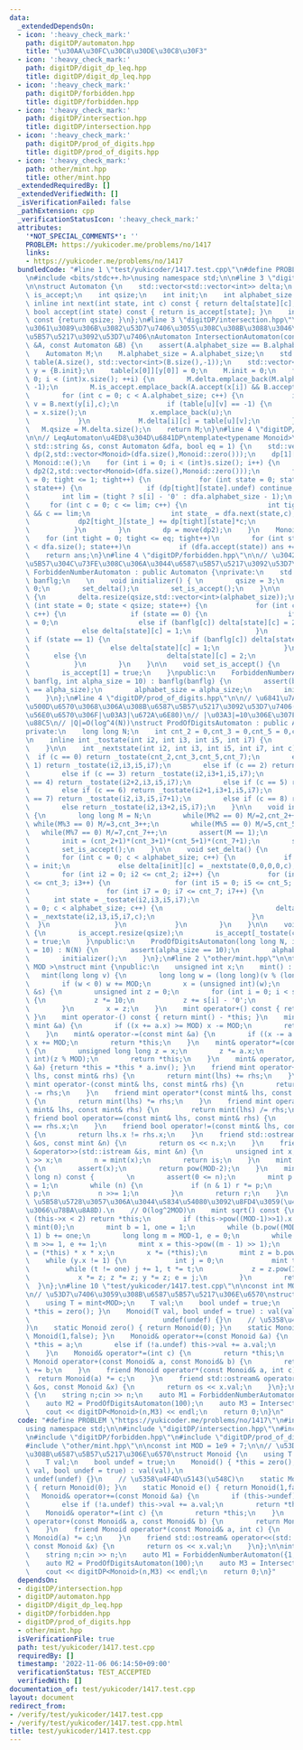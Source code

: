 ```yaml
---
data:
  _extendedDependsOn:
  - icon: ':heavy_check_mark:'
    path: digitDP/automaton.hpp
    title: "\u30AA\u30FC\u30C8\u30DE\u30C8\u30F3"
  - icon: ':heavy_check_mark:'
    path: digitDP/digit_dp_leq.hpp
    title: digitDP/digit_dp_leq.hpp
  - icon: ':heavy_check_mark:'
    path: digitDP/forbidden.hpp
    title: digitDP/forbidden.hpp
  - icon: ':heavy_check_mark:'
    path: digitDP/intersection.hpp
    title: digitDP/intersection.hpp
  - icon: ':heavy_check_mark:'
    path: digitDP/prod_of_digits.hpp
    title: digitDP/prod_of_digits.hpp
  - icon: ':heavy_check_mark:'
    path: other/mint.hpp
    title: other/mint.hpp
  _extendedRequiredBy: []
  _extendedVerifiedWith: []
  _isVerificationFailed: false
  _pathExtension: cpp
  _verificationStatusIcon: ':heavy_check_mark:'
  attributes:
    '*NOT_SPECIAL_COMMENTS*': ''
    PROBLEM: https://yukicoder.me/problems/no/1417
    links:
    - https://yukicoder.me/problems/no/1417
  bundledCode: "#line 1 \"test/yukicoder/1417.test.cpp\"\n#define PROBLEM \"https://yukicoder.me/problems/no/1417\"\
    \n#include <bits/stdc++.h>\nusing namespace std;\n\n#line 3 \"digitDP/automaton.hpp\"\
    \n\nstruct Automaton {\n    std::vector<std::vector<int>> delta;\n    std::vector<bool>\
    \ is_accept;\n    int qsize;\n    int init;\n    int alphabet_size = 10;\n   \
    \ inline int next(int state, int c) const { return delta[state][c]; }\n    inline\
    \ bool accept(int state) const { return is_accept[state]; }\n    inline int size()\
    \ const {return qsize; }\n};\n#line 3 \"digitDP/intersection.hpp\"\n\n// \u3069\
    \u3061\u3089\u306B\u3082\u53D7\u7406\u3055\u308C\u308B\u3088\u3046\u306A\u6587\
    \u5B57\u5217\u3092\u53D7\u7406\nAutomaton IntersectionAutomaton(const Automaton\
    \ &A, const Automaton &B) {\n    assert(A.alphabet_size == B.alphabet_size);\n\
    \    Automaton M;\n    M.alphabet_size = A.alphabet_size;\n    std::vector<std::vector<int>>\
    \ table(A.size(), std::vector<int>(B.size(),-1));\n    std::vector<int> x = {A.init},\
    \ y = {B.init};\n    table[x[0]][y[0]] = 0;\n    M.init = 0;\n    for (int i =\
    \ 0; i < (int)x.size(); ++i) {\n        M.delta.emplace_back(M.alphabet_size,\
    \ -1);\n        M.is_accept.emplace_back(A.accept(x[i]) && B.accept(y[i]));\n\
    \        for (int c = 0; c < A.alphabet_size; c++) {\n            int u = A.next(x[i],c),\
    \ v = B.next(y[i],c);\n            if (table[u][v] == -1) {\n                table[u][v]\
    \ = x.size();\n                x.emplace_back(u);\n                y.emplace_back(v);\n\
    \            }\n            M.delta[i][c] = table[u][v];\n        }\n    }\n \
    \   M.qsize = M.delta.size();\n    return M;\n}\n#line 4 \"digitDP/digit_dp_leq.hpp\"\
    \n\n// LeqAutomaton\u4ED8\u304D\u6841DP\ntemplate<typename Monoid>\nMonoid digitDP(const\
    \ std::string &s, const Automaton &dfa, bool eq = 1) {\n    std::vector<std::vector<Monoid>>\
    \ dp(2,std::vector<Monoid>(dfa.size(),Monoid::zero()));\n    dp[1][dfa.init] =\
    \ Monoid::e();\n    for (int i = 0; i < (int)s.size(); i++) {\n        std::vector<std::vector<Monoid>>\
    \ dp2(2,std::vector<Monoid>(dfa.size(),Monoid::zero()));\n        for (int tight\
    \ = 0; tight <= 1; tight++) {\n            for (int state = 0; state < dfa.size();\
    \ state++) {\n                if (dp[tight][state].undef) continue;\n        \
    \        int lim = (tight ? s[i] - '0' : dfa.alphabet_size - 1);\n           \
    \     for (int c = 0; c <= lim; c++) {\n                    int tight_ = tight\
    \ && c == lim;\n                    int state_ = dfa.next(state,c);\n        \
    \            dp2[tight_][state_] += dp[tight][state]*c;\n                }\n \
    \           }\n        }\n        dp = move(dp2);\n    }\n    Monoid ans = Monoid::zero();\n\
    \    for (int tight = 0; tight <= eq; tight++)\n        for (int state = 0; state\
    \ < dfa.size(); state++)\n            if (dfa.accept(state)) ans += dp[tight][state];\n\
    \    return ans;\n}\n#line 4 \"digitDP/forbidden.hpp\"\n\n// \u3042\u308B\u6587\
    \u5B57\u304C\u73FE\u308C\u306A\u3044\u6587\u5B57\u5217\u3092\u53D7\u7406\nstruct\
    \ ForbiddenNumberAutomaton : public Automaton {\nprivate:\n    std::vector<bool>\
    \ banflg;\n    \n    void initializer() { \n        qsize = 3;\n        init =\
    \ 0;\n        set_delta();\n        set_is_accept();\n    }\n\n    void set_delta()\
    \ {\n        delta.resize(qsize,std::vector<int>(alphabet_size));\n        for\
    \ (int state = 0; state < qsize; state++) {\n            for (int c = 0; c < alphabet_size;\
    \ c++) {\n                if (state == 0) {\n                    if (c == 0) delta[state][c]\
    \ = 0;\n                    else if (banflg[c]) delta[state][c] = 2;\n       \
    \             else delta[state][c] = 1;\n                }\n                else\
    \ if (state == 1) {\n                    if (banflg[c]) delta[state][c] = 2;\n\
    \                    else delta[state][c] = 1;\n                }\n          \
    \      else {\n                    delta[state][c] = 2;\n                }\n \
    \           }\n        }\n    }\n\n    void set_is_accept() {\n        is_accept.resize(qsize,false);\n\
    \        is_accept[1] = true;\n    }\npublic:\n    ForbiddenNumberAutomaton(std::vector<bool>\
    \ banflg, int alpha_size = 10) : banflg(banflg) {\n        assert(banflg.size()\
    \ == alpha_size);\n        alphabet_size = alpha_size;\n        initializer();\n\
    \    }\n};\n#line 4 \"digitDP/prod_of_digits.hpp\"\n\n// \u6841\u7A4D\u304CN\u306E\
    \u500D\u6570\u3068\u306A\u308B\u6587\u5B57\u5217\u3092\u53D7\u7406(N\u306E\u7D20\
    \u56E0\u6570\u306F|\u03A3|\u672A\u6E80)\n// |\u03A3|=10\u306E\u307F\u306E\u5B9F\
    \u88C5\n// |Q|=O(log^4(N))\nstruct ProdOfDigitsAutomaton : public Automaton {\n\
    private:\n    long long N;\n    int cnt_2 = 0,cnt_3 = 0,cnt_5 = 0,cnt_7 = 0;\n\
    \n    inline int _tostate(int i2, int i3, int i5, int i7) {\n        return std::min(i2,cnt_2)+(std::min(i3,cnt_3)+(std::min(i5,cnt_5)+std::min(i7,cnt_7)*(cnt_5+1))*(cnt_3+1))*(cnt_2+1);\n\
    \    }\n\n    int _nextstate(int i2, int i3, int i5, int i7, int c) {\n      \
    \  if (c == 0) return _tostate(cnt_2,cnt_3,cnt_5,cnt_7);\n        else if (c ==\
    \ 1) return _tostate(i2,i3,i5,i7);\n        else if (c == 2) return _tostate(i2+1,i3,i5,i7);\n\
    \        else if (c == 3) return _tostate(i2,i3+1,i5,i7);\n        else if (c\
    \ == 4) return _tostate(i2+2,i3,i5,i7);\n        else if (c == 5) return _tostate(i2,i3,i5+1,i7);\n\
    \        else if (c == 6) return _tostate(i2+1,i3+1,i5,i7);\n        else if (c\
    \ == 7) return _tostate(i2,i3,i5,i7+1);\n        else if (c == 8) return _tostate(i2+3,i3,i5,i7);\n\
    \        else return _tostate(i2,i3+2,i5,i7);\n    }\n\n    void initializer()\
    \ {\n        long long M = N;\n        while(M%2 == 0) M/=2,cnt_2++;\n       \
    \ while(M%3 == 0) M/=3,cnt_3++;\n        while(M%5 == 0) M/=5,cnt_5++;\n     \
    \   while(M%7 == 0) M/=7,cnt_7++;\n        assert(M == 1);\n        qsize = (cnt_2+1)*(cnt_3+1)*(cnt_5+1)*(cnt_7+1)+1;\n\
    \        init = (cnt_2+1)*(cnt_3+1)*(cnt_5+1)*(cnt_7+1);\n        set_delta();\n\
    \        set_is_accept();\n    }\n\n    void set_delta() {\n        delta.resize(qsize,std::vector<int>(alphabet_size));\n\
    \        for (int c = 0; c < alphabet_size; c++) {\n            if (c == 0) delta[init][c]\
    \ = init;\n            else delta[init][c] = _nextstate(0,0,0,0,c);\n        }\n\
    \        for (int i2 = 0; i2 <= cnt_2; i2++) {\n            for (int i3 = 0; i3\
    \ <= cnt_3; i3++) {\n                for (int i5 = 0; i5 <= cnt_5; i5++) {\n \
    \                   for (int i7 = 0; i7 <= cnt_7; i7++) {\n                  \
    \      int state = _tostate(i2,i3,i5,i7);\n                        for (int c\
    \ = 0; c < alphabet_size; c++) {\n                            delta[state][c]\
    \ = _nextstate(i2,i3,i5,i7,c);\n                        }\n                  \
    \  }\n                }\n            }\n        }\n    }\n\n    void set_is_accept()\
    \ {\n        is_accept.resize(qsize);\n        is_accept[_tostate(cnt_2,cnt_3,cnt_5,cnt_7)]\
    \ = true;\n    }\npublic:\n    ProdOfDigitsAutomaton(long long N, int alpha_size\
    \ = 10) : N(N) {\n        assert(alpha_size == 10);\n        alphabet_size = alpha_size;\n\
    \        initializer();\n    }\n};\n#line 2 \"other/mint.hpp\"\n\ntemplate< int\
    \ MOD >\nstruct mint {\npublic:\n    unsigned int x;\n    mint() : x(0) {}\n \
    \   mint(long long v) {\n        long long w = (long long)(v % (long long)(MOD));\n\
    \        if (w < 0) w += MOD;\n        x = (unsigned int)(w);\n    }\n    mint(std::string\
    \ &s) {\n        unsigned int z = 0;\n        for (int i = 0; i < s.size(); i++)\
    \ {\n            z *= 10;\n            z += s[i] - '0';\n            z %= MOD;\n\
    \        }\n        x = z;\n    }\n    mint operator+() const { return *this;\
    \ }\n    mint operator-() const { return mint() - *this; }\n    mint& operator+=(const\
    \ mint &a) {\n        if ((x += a.x) >= MOD) x -= MOD;\n        return *this;\n\
    \    }\n    mint& operator-=(const mint &a) {\n        if ((x -= a.x) >= MOD)\
    \ x += MOD;\n        return *this;\n    }\n    mint& operator*=(const mint &a)\
    \ {\n        unsigned long long z = x;\n        z *= a.x;\n        x = (unsigned\
    \ int)(z % MOD);\n        return *this;\n    }\n    mint& operator/=(const mint\
    \ &a) {return *this = *this * a.inv(); }\n    friend mint operator+(const mint&\
    \ lhs, const mint& rhs) {\n        return mint(lhs) += rhs;\n    }\n    friend\
    \ mint operator-(const mint& lhs, const mint& rhs) {\n        return mint(lhs)\
    \ -= rhs;\n    }\n    friend mint operator*(const mint& lhs, const mint& rhs)\
    \ {\n        return mint(lhs) *= rhs;\n    }\n    friend mint operator/(const\
    \ mint& lhs, const mint& rhs) {\n        return mint(lhs) /= rhs;\n    }\n   \
    \ friend bool operator==(const mint& lhs, const mint& rhs) {\n        return lhs.x\
    \ == rhs.x;\n    }\n    friend bool operator!=(const mint& lhs, const mint& rhs)\
    \ {\n        return lhs.x != rhs.x;\n    }\n    friend std::ostream& operator<<(std::ostream\
    \ &os, const mint &n) {\n        return os << n.x;\n    }\n    friend std::istream\
    \ &operator>>(std::istream &is, mint &n) {\n        unsigned int x;\n        is\
    \ >> x;\n        n = mint(x);\n        return is;\n    }\n    mint inv() const\
    \ {\n        assert(x);\n        return pow(MOD-2);\n    }\n    mint pow(long\
    \ long n) const {        \n        assert(0 <= n);\n        mint p = *this, r\
    \ = 1;\n        while (n) {\n            if (n & 1) r *= p;\n            p *=\
    \ p;\n            n >>= 1;\n        }\n        return r;\n    }\n    \n    //\
    \ \u5B58\u5728\u3057\u306A\u3044\u5834\u54080\u3092\u8FD4\u3059(\u4E8C\u4E57\u3057\
    \u3066\u78BA\u8A8D).\n    // O(log^2MOD)\n    mint sqrt() const {\n        if\
    \ (this->x < 2) return *this;\n        if (this->pow((MOD-1)>>1).x != 1) return\
    \ mint(0);\n        mint b = 1, one = 1;\n        while (b.pow((MOD-1) >> 1) ==\
    \ 1) b += one;\n        long long m = MOD-1, e = 0;\n        while (m % 2 == 0)\
    \ m >>= 1, e += 1;\n        mint x = this->pow((m - 1) >> 1);\n        mint y\
    \ = (*this) * x * x;\n        x *= (*this);\n        mint z = b.pow(m);\n    \
    \    while (y.x != 1) {\n            int j = 0;\n            mint t = y;\n   \
    \         while (t != one) j += 1, t *= t;\n            z = z.pow(1LL << (e-j-1));\n\
    \            x *= z; z *= z; y *= z; e = j;\n        }\n        return x;\n  \
    \  }\n};\n#line 10 \"test/yukicoder/1417.test.cpp\"\n\nconst int MOD = 1e9 + 7;\n\
    \n// \u53D7\u7406\u3059\u308B\u6587\u5B57\u5217\u306E\u6570\nstruct Monoid {\n\
    \    using T = mint<MOD>;\n    T val;\n    bool undef = true;\n    Monoid() {\
    \ *this = zero(); }\n    Monoid(T val, bool undef = true) : val(val),\n      \
    \                                 undef(undef) {}\n    // \u5358\u4F4D\u5143(\u548C\
    )\n    static Monoid zero() { return Monoid(0); }\n    static Monoid e() { return\
    \ Monoid(1,false); }\n    Monoid& operator+=(const Monoid &a) {\n        if (this->undef)\
    \ *this = a;\n        else if (!a.undef) this->val += a.val;\n        return *this;\n\
    \    }\n    Monoid& operator*=(int c) {\n        return *this;\n    }\n    friend\
    \ Monoid operator+(const Monoid& a, const Monoid& b) {\n        return Monoid(a)\
    \ += b;\n    }\n    friend Monoid operator*(const Monoid& a, int c) {\n      \
    \  return Monoid(a) *= c;\n    }\n    friend std::ostream& operator<<(std::ostream\
    \ &os, const Monoid &x) {\n        return os << x.val;\n    }\n};\n\nint main()\
    \ {\n    string n;cin >> n;\n    auto M1 = ForbiddenNumberAutomaton({1,0,0,0,0,0,0,0,0,0});\n\
    \    auto M2 = ProdOfDigitsAutomaton(100);\n    auto M3 = IntersectionAutomaton(M1,M2);\n\
    \    cout << digitDP<Monoid>(n,M3) << endl;\n    return 0;\n}\n"
  code: "#define PROBLEM \"https://yukicoder.me/problems/no/1417\"\n#include <bits/stdc++.h>\n\
    using namespace std;\n\n#include \"digitDP/intersection.hpp\"\n#include \"digitDP/digit_dp_leq.hpp\"\
    \n#include \"digitDP/forbidden.hpp\"\n#include \"digitDP/prod_of_digits.hpp\"\n\
    #include \"other/mint.hpp\"\n\nconst int MOD = 1e9 + 7;\n\n// \u53D7\u7406\u3059\
    \u308B\u6587\u5B57\u5217\u306E\u6570\nstruct Monoid {\n    using T = mint<MOD>;\n\
    \    T val;\n    bool undef = true;\n    Monoid() { *this = zero(); }\n    Monoid(T\
    \ val, bool undef = true) : val(val),\n                                      \
    \ undef(undef) {}\n    // \u5358\u4F4D\u5143(\u548C)\n    static Monoid zero()\
    \ { return Monoid(0); }\n    static Monoid e() { return Monoid(1,false); }\n \
    \   Monoid& operator+=(const Monoid &a) {\n        if (this->undef) *this = a;\n\
    \        else if (!a.undef) this->val += a.val;\n        return *this;\n    }\n\
    \    Monoid& operator*=(int c) {\n        return *this;\n    }\n    friend Monoid\
    \ operator+(const Monoid& a, const Monoid& b) {\n        return Monoid(a) += b;\n\
    \    }\n    friend Monoid operator*(const Monoid& a, int c) {\n        return\
    \ Monoid(a) *= c;\n    }\n    friend std::ostream& operator<<(std::ostream &os,\
    \ const Monoid &x) {\n        return os << x.val;\n    }\n};\n\nint main() {\n\
    \    string n;cin >> n;\n    auto M1 = ForbiddenNumberAutomaton({1,0,0,0,0,0,0,0,0,0});\n\
    \    auto M2 = ProdOfDigitsAutomaton(100);\n    auto M3 = IntersectionAutomaton(M1,M2);\n\
    \    cout << digitDP<Monoid>(n,M3) << endl;\n    return 0;\n}"
  dependsOn:
  - digitDP/intersection.hpp
  - digitDP/automaton.hpp
  - digitDP/digit_dp_leq.hpp
  - digitDP/forbidden.hpp
  - digitDP/prod_of_digits.hpp
  - other/mint.hpp
  isVerificationFile: true
  path: test/yukicoder/1417.test.cpp
  requiredBy: []
  timestamp: '2022-11-06 06:14:50+09:00'
  verificationStatus: TEST_ACCEPTED
  verifiedWith: []
documentation_of: test/yukicoder/1417.test.cpp
layout: document
redirect_from:
- /verify/test/yukicoder/1417.test.cpp
- /verify/test/yukicoder/1417.test.cpp.html
title: test/yukicoder/1417.test.cpp
---
```

